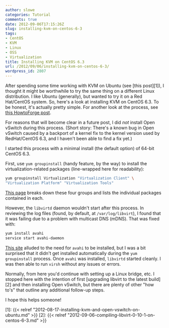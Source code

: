 ```yaml
---
author: slowe
categories: Tutorial
comments: true
date: 2012-09-06T17:15:26Z
slug: installing-kvm-on-centos-6-3
tags:
- CentOS
- KVM
- Linux
- OSS
- Virtualization
title: Installing KVM on CentOS 6.3
url: /2012/09/06/installing-kvm-on-centos-6-3/
wordpress_id: 2807
---
```


After spending some time working with KVM on Ubuntu (see [this post][1]), I thought it might be worthwhile to try the same thing on a different Linux distribution. I like Ubuntu (generally), but wanted to try it on a Red Hat/CentOS system. So, here's a look at installing KVM on CentOS 6.3. To be honest, it's actually pretty simple. For another look at the process, see [this HowtoForge post](http://www.howtoforge.com/virtualization-with-kvm-on-a-centos-6.3-server).

For reasons that will become clear in a future post, I did _not_ install Open vSwitch during this process. (Short story: There's a known bug in Open vSwitch caused by a backport of a kernel fix to the kernel version used by RedHat/CentOS 6.3, and I haven't been able to find a fix yet.)

I started this process with a minimal install (the default option) of 64-bit CentOS 6.3.

First, use `yum groupinstall` (handy feature, by the way) to install the virtualization-related packages (line-wrapped here for readability):

```bash
yum groupinstall Virtualization "Virtualization Client" \
"Virtualization Platform" "Virtualization Tools"
```

[This page](http://www.web-manual.net/linux-3/how-to-install-kvm-virtualization-on-rhel-6centos-6/) breaks down these four groups and lists the individual packages contained in each.

However, the `libvirtd` daemon wouldn't start after this process. In reviewing the log files (found, by default, at `/var/log/libvirt`), I found that it was failing due to a problem with multicast DNS (mDNS). That was fixed with:

```bash
yum install avahi
service start avahi-daemon
```

[This site](http://blog.mattbrock.co.uk/2012/02/12/virtualisation-with-kvm-and-lvm-on-centos-6-via-the-command-line/) alluded to the need for `avahi` to be installed, but I was a bit surprised that it didn't get installed automatically during the `yum groupinstall` process. Once `avahi` was installed, `libvirtd` started cleanly. I was then able to run `virsh` without any issues or errors.

Normally, from here you'd continue with setting up a Linux bridge, etc. I stopped here with the intention of first [upgrading libvirt to the latest build][2] and then installing Open vSwitch, but there are plenty of other "how to's" that outline any additional follow-up steps.

I hope this helps someone!

[1]: {{< relref "2012-08-17-installing-kvm-and-open-vswitch-on-ubuntu.md" >}}
[2]: {{< relref "2012-09-06-compiling-libvirt-0-10-1-on-centos-6-3.md" >}}
